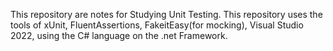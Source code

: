 This repository are notes for Studying Unit Testing.
This repository uses the tools of xUnit, FluentAssertions, FakeitEasy(for mocking), Visual Studio 2022, using the C# language on the .net Framework.
